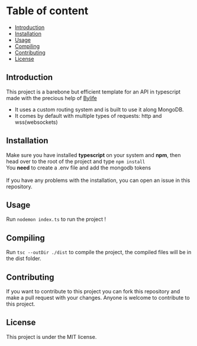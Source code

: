 # Table of content

- [Introduction](#introduction)
- [Installation](#installation)
- [Usage](#usage)
- [Compiling](#compiling)
- [Contributing](#contributing)
- [License](#license)

## Introduction
This project is a barebone but efficient template for an API in typescript made with the precious help of [Bylife](https://github.com/Bylife)
- It uses a custom routing system and is built to use it along MongoDB.
- It comes by default with multiple types of requests: http and wss(websockets)

## Installation
Make sure you have installed **typescript** on your system and **npm**, then head over to the root of the project and type ```npm install```
<br>
You **need** to create a .env file and add the mongodb tokens
<br><br>
If you have any problems with the installation, you can open an issue in this repository.

## Usage
Run ```nodemon index.ts``` to run the project !

## Compiling
Run ```tsc --outDir ./dist``` to compile the project, the compiled files will be in the dist folder.

## Contributing
If you want to contribute to this project you can fork this repository and make a pull request with your changes.
Anyone is welcome to contribute to this project.

## License
This project is under the MIT license.
